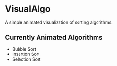 # VisualAlgo

A simple animated visualization of sorting algorithms.

<h2>Currently Animated Algorithms</h2>
<ul>
<li>Bubble Sort</li>
<li>Insertion Sort</li>
<li>Selection Sort</li>
</ul>
